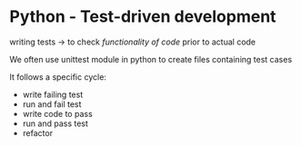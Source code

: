 # Python - Test-driven development

writing tests -> to check _functionality of code_ prior to actual code

We often use unittest module in python to create files containing test cases

It follows a specific cycle:
* write failing test
* run and fail test
* write code to pass
* run and pass test
* refactor
